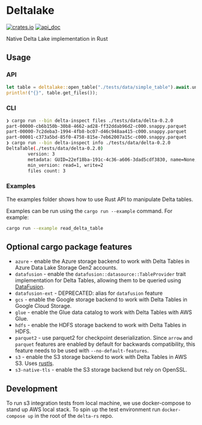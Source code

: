 # Deltalake

[![crates.io](https://img.shields.io/crates/v/deltalake.svg?style=flat-square)](https://crates.io/crates/deltalake)
[![api_doc](https://img.shields.io/badge/doc-api-blue)](https://docs.rs/deltalake)

Native Delta Lake implementation in Rust

## Usage

### API

```rust
let table = deltalake::open_table("./tests/data/simple_table").await.unwrap();
println!("{}", table.get_files());
```

### CLI

```bash
❯ cargo run --bin delta-inspect files ./tests/data/delta-0.2.0
part-00000-cb6b150b-30b8-4662-ad28-ff32ddab96d2-c000.snappy.parquet
part-00000-7c2deba3-1994-4fb8-bc07-d46c948aa415-c000.snappy.parquet
part-00001-c373a5bd-85f0-4758-815e-7eb62007a15c-c000.snappy.parquet
❯ cargo run --bin delta-inspect info ./tests/data/delta-0.2.0
DeltaTable(./tests/data/delta-0.2.0)
        version: 3
        metadata: GUID=22ef18ba-191c-4c36-a606-3dad5cdf3830, name=None, description=None, partitionColumns=[], createdTime=1564524294376, configuration={}
        min_version: read=1, write=2
        files count: 3
```

### Examples

The examples folder shows how to use Rust API to manipulate Delta tables.

Examples can be run using the `cargo run --example` command. For example:

```bash
cargo run --example read_delta_table
```

## Optional cargo package features

- `azure` - enable the Azure storage backend to work with Delta Tables in Azure Data Lake Storage Gen2 accounts.
- `datafusion` - enable the `datafusion::datasource::TableProvider` trait implementation for Delta Tables, allowing them to be queried using [DataFusion](https://github.com/apache/arrow-datafusion).
- `datafusion-ext` - DEPRECATED: alias for `datafusion` feature
- `gcs` - enable the Google storage backend to work with Delta Tables in Google Cloud Storage.
- `glue` - enable the Glue data catalog to work with Delta Tables with AWS Glue.
- `hdfs` - enable the HDFS storage backend to work with Delta Tables in HDFS.
- `parquet2` - use parquet2 for checkpoint deserialization. Since `arrow` and `parquet` features are enabled by default for backwards compatibility, this feature needs to be used with `--no-default-features`.
- `s3` - enable the S3 storage backend to work with Delta Tables in AWS S3. Uses [rustls](https://github.com/ctz/rustls).
- `s3-native-tls` - enable the S3 storage backend but rely on OpenSSL.

## Development

To run s3 integration tests from local machine, we use docker-compose to stand
up AWS local stack. To spin up the test environment run `docker-compose up` in
the root of the `delta-rs` repo.
